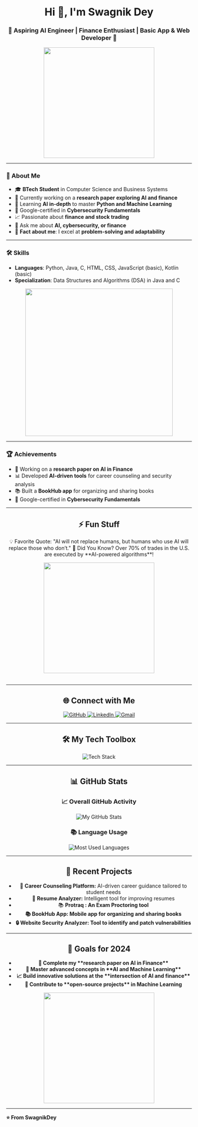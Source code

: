 <h1 align="center">Hi 👋, I'm Swagnik Dey</h1>
<h3 align="center">🚀 Aspiring AI Engineer | Finance Enthusiast | Basic App & Web Developer 🚀</h3>

<p align="center">
  <img src="https://media.giphy.com/media/f3iwJFOVOwuy7K6FFw/giphy.gif" width="300">
</p>

---

### 🌟 About Me  
- 🎓 **BTech Student** in Computer Science and Business Systems  
- 🔭 Currently working on a **research paper exploring AI and finance**  
- 🌱 Learning **AI in-depth** to master **Python and Machine Learning**  
- 🔐 Google-certified in **Cybersecurity Fundamentals**  
- 📈 Passionate about **finance and stock trading**  
- 💬 Ask me about **AI, cybersecurity, or finance**  
- 🧠 **Fact about me**: I excel at **problem-solving and adaptability**  

---

### 🛠️ Skills  
- **Languages**: Python, Java, C, HTML, CSS, JavaScript (basic), Kotlin (basic)  
- **Specialization**: Data Structures and Algorithms (DSA) in Java and C  

<p align="center">
  <img src="https://media.giphy.com/media/SWoSkN6DxTszqIKEqv/giphy.gif" width="400">
</p>

---

### 🏆 Achievements  
- 📝 Working on a **research paper on AI in Finance**  
- 📊 Developed **AI-driven tools** for career counseling and security analysis  
- 📚 Built a **BookHub app** for organizing and sharing books  
- 🏅 Google-certified in **Cybersecurity Fundamentals**

---

<h2 align="center">⚡ Fun Stuff</h2>
<div align="center">
  <p>
    💡 Favorite Quote: "AI will not replace humans, but humans who use AI will replace those who don’t."  
    🌌 Did You Know? Over 70% of trades in the U.S. are executed by **AI-powered algorithms**!
  </p>
  <img src="https://media.giphy.com/media/26xBI73gWquCBBCDe/giphy.gif" width="300">
  <br><br>
 
  </a>
</div>

---

<h2 align="center">🌐 Connect with Me</h2>
<div align="center">
  <a href="https://github.com/swagnikdey">
    <img src="https://img.shields.io/badge/Github-211F1F?style=for-the-badge&logo=github&logoColor=white" alt="GitHub">
  </a>
  <a href="https://www.linkedin.com/in/swagnikdey">
    <img src="https://img.shields.io/badge/LinkedIn-0077B5?style=for-the-badge&logo=linkedin&logoColor=white" alt="LinkedIn">
  </a>
  <a href="mailto:swagnik.dey.official@gmail.com">
    <img src="https://img.shields.io/badge/Gmail-D14836?style=for-the-badge&logo=gmail&logoColor=white" alt="Gmail">
  </a>
</div>

---

<h2 align="center">🛠️ My Tech Toolbox</h2>
<div align="center">
  <img src="https://skillicons.dev/icons?i=python,java,c,html,css,js,jupyter,kotlin&perline=5" alt="Tech Stack">
</div>

---

<h2 align="center">📊 GitHub Stats</h2>
<div align="center">
  <h3>📈 Overall GitHub Activity</h3>
  <img alt="My GitHub Stats" src="https://github-readme-stats.vercel.app/api?username=Sw-Dy" />
  <br>
  <h3>📚 Language Usage</h3>
  <img alt="Most Used Languages" src="https://github-readme-stats.vercel.app/api/top-langs/?username=Sw-Dy&layout=pie" />
</div>

---

<h2 align="center">🎨 Recent Projects</h2>
<div align="center">
  <ul>
    <li>💼 <b>Career Counseling Platform:</b> AI-driven career guidance tailored to student needs</li>
    <li>📝 <b>Resume Analyzer:</b> Intelligent tool for improving resumes</li>
    <li>📚 <b>Protraq : An Exam Proctoring tool</li>
    <li>📚 <b>BookHub App:</b> Mobile app for organizing and sharing books</li>
    <li>🔒 <b>Website Security Analyzer:</b> Tool to identify and patch vulnerabilities</li>
  </ul>
</div>

---

<h2 align="center">🌱 Goals for 2024</h2>
<div align="center">
  <ul>
    <li>🚀 Complete my **research paper on AI in Finance**</li>
    <li>🎯 Master advanced concepts in **AI and Machine Learning**</li>
    <li>📈 Build innovative solutions at the **intersection of AI and finance**</li>
    <li>🌟 Contribute to **open-source projects** in Machine Learning</li>
  </ul>
  <img src="https://media.giphy.com/media/3o7abKhOpu0NwenH3O/giphy.gif" width="300">
</div>

---

⭐️ From SwagnikDey
